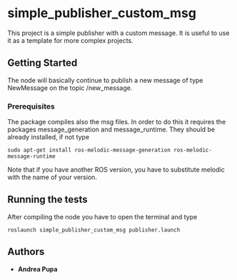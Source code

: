 # simple_publisher_custom_msg

This project is a simple publisher with a custom message. It is useful to use it as a template for more complex projects.

## Getting Started

The node will basically continue to publish a new message of type NewMessage on the topic /new_message.

### Prerequisites 

The package compiles also the msg files.
In order to do this it requires the packages message_generation and message_runtime.
They should be already installed, if not type

```
sudo apt-get install ros-melodic-message-generation ros-melodic-message-runtime 
```

Note that if you have another ROS version, you have to substitute melodic with the name of your version.

## Running the tests

After compiling the node you have to open the terminal and type

```
roslaunch simple_publisher_custom_msg publisher.launch
```

## Authors

* **Andrea Pupa** 
